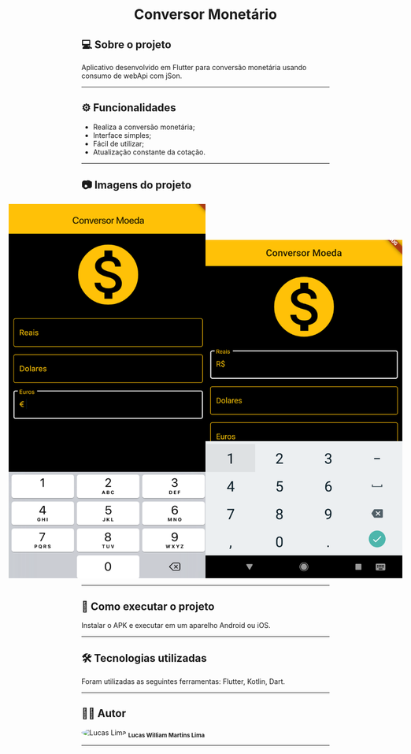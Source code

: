  <h1 align="center">
    Conversor Monetário
</h1>

## 💻 Sobre o projeto

<p> Aplicativo desenvolvido em Flutter para conversão monetária usando consumo de webApi com jSon.</p>

---

## ⚙️ Funcionalidades

- Realiza a conversão monetária;
- Interface simples;
- Fácil de utilizar;
- Atualização constante da cotação.

---

## 📷 Imagens do projeto

<p align="center" style="display: flex; align-items: end; justify-content: center;">
  <img alt="NextLevelWeek" title="Imagem - Conversor Monetário" src="assets/screen1.png" width="400px">

  <img alt="NextLevelWeek" title="Imagem - Conversor Monetário" src="assets/screen2.png" width="400px">
</p>

---

## 🚀 Como executar o projeto

Instalar o APK e executar em um aparelho Android ou iOS.

---

## 🛠 Tecnologias utilizadas

Foram utilizadas as seguintes ferramentas: Flutter, Kotlin, Dart.

---

## 👨‍💻 Autor
 <img style="border-radius: 50%;" src="https://avatars.githubusercontent.com/u/82186618?v=4" width="100px;" alt="Lucas Lima"/>
 <sub><b>Lucas William Martins Lima</b></sub>
 <br />
 
---
